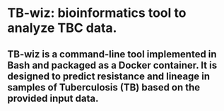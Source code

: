 <H1>TB-wiz: bioinformatics tool to analyze TBC data. </H1>
<h2>TB-wiz is a command-line tool implemented in Bash and packaged as a Docker container. It is designed to predict resistance and lineage in samples of Tuberculosis (TB) based on the provided input data. </h2>
